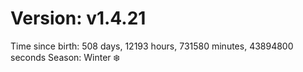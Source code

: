 # Version: v1.4.21
Time since birth: 508 days, 12193 hours, 731580 minutes, 43894800 seconds
Season: Winter ❄️
